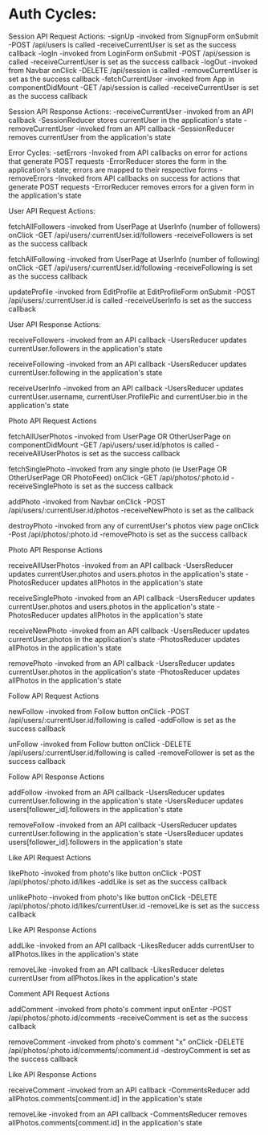 # Auth Cycles:

Session API Request Actions:
-signUp
  -invoked from SignupForm onSubmit
  -POST /api/users is called
  -receiveCurrentUser is set as the success callback
-logIn
  -invoked from LoginForm onSubmit
  -POST /api/session is called
  -receiveCurrentUser is set as the success callback
-logOut
  -invoked from Navbar onClick
  -DELETE /api/session is called
  -removeCurrentUser is set as the success callback
-fetchCurrentUser
  -invoked from App in componentDidMount
  -GET /api/session is called
  -receiveCurrentUser is set as the success callback

Session API Response Actions:
-receiveCurrentUser
  -invoked from an API callback
  -SessionReducer stores currentUser in the application's state
-removeCurrentUser
  -invoked from an API callback
  -SessionReducer removes currentUser from the application's state

Error Cycles:
-setErrors
  -Invoked from API callbacks on error for actions that generate POST requests
  -ErrorReducer stores the form in the application's state; errors are mapped to their respective forms
-removeErrors
  -Invoked from API callbacks on success for actions that generate POST requests
  -ErrorReducer removes errors for a given form in the application's state



User API Request Actions:

fetchAllFollowers
-invoked from UserPage at UserInfo (number of followers) onClick
-GET /api/users/:currentUser.id/followers
-receiveFollowers is set as the success callback

fetchAllFollowing
-invoked from UserPage at UserInfo (number of following) onClick
-GET /api/users/:currentUser.id/following
-receiveFollowing is set as the success callback

updateProfile
-invoked from EditProfile at EditProfileForm onSubmit
-POST /api/users/:currentUser.id is called
-receiveUserInfo is set as the success callback


User API Response Actions:

receiveFollowers
-invoked from an API callback
-UsersReducer updates currentUser.followers in the application's state

receiveFollowing
-invoked from an API callback
-UsersReducer updates currentUser.following in the application's state

receiveUserInfo
-invoked from an API callback
-UsersReducer updates currentUser.username, currentUser.ProfilePic and currentUser.bio in the application's state





Photo API Request Actions

fetchAllUserPhotos
-invoked from UserPage OR OtherUserPage on componentDidMount
-GET /api/users/:user.id/photos is called
-receiveAllUserPhotos is set as the success callback

fetchSinglePhoto
-invoked from any single photo (ie UserPage OR OtherUserPage OR PhotoFeed) onClick
-GET /api/photos/:photo.id
-receiveSinglePhoto is set as the success callback

addPhoto
-invoked from Navbar onClick
-POST /api/users/:currentUser.id/photos
-receiveNewPhoto is set as the callback

destroyPhoto
-invoked from any of currentUser's photos view page onClick
-Post /api/photos/:photo.id
-removePhoto is set as the success callback




Photo API Response Actions

receiveAllUserPhotos
-invoked from an API callback
-UsersReducer updates currentUser.photos and users.photos in the application's state
-PhotosReducer updates allPhotos in the application's state

receiveSinglePhoto
-invoked from an API callback
-UsersReducer updates currentUser.photos and users.photos in the application's state
-PhotosReducer updates allPhotos in the application's state

receiveNewPhoto
-invoked from an API callback
-UsersReducer updates currentUser.photos in the application's state
-PhotosReducer updates allPhotos in the application's state

removePhoto
-invoked from an API callback
-UsersReducer updates currentUser.photos in the application's state
-PhotosReducer updates allPhotos in the application's state




Follow API Request Actions

newFollow
-invoked from Follow button onClick
-POST /api/users/:currentUser.id/following is called
-addFollow is set as the success callback

unFollow
-invoked from Follow button onClick
-DELETE /api/users/:currentUser.id/following is called
-removeFollower is set as the success callback


Follow API Response Actions

addFollow
-invoked from an API callback
-UsersReducer updates currentUser.following in the application's state
-UsersReducer updates users[follower_id].followers in the application's state

removeFollow
-invoked from an API callback
-UsersReducer updates currentUser.following in the application's state
-UsersReducer updates users[follower_id].followers in the application's state



Like API Request Actions

likePhoto
-invoked from photo's like button onClick
-POST /api/photos/:photo.id/likes
-addLike is set as the success callback

unlikePhoto
-invoked from photo's like button onClick
-DELETE /api/photos/:photo.id/likes/currentUser.id
-removeLike is set as the success callback


Like API Response Actions

addLike
-invoked from an API callback
-LikesReducer adds currentUser to allPhotos.likes in the application's state

removeLike
-invoked from an API callback
-LikesReducer deletes currentUser from allPhotos.likes in the application's state



Comment API Request Actions

addComment
-invoked from photo's comment input onEnter
-POST /api/photos/:photo.id/comments
-receiveComment is set as the success callback

removeComment
-invoked from photo's comment "x" onClick
-DELETE /api/photos/:photo.id/comments/:comment.id
-destroyComment is set as the success callback


Like API Response Actions

receiveComment
-invoked from an API callback
-CommentsReducer add allPhotos.comments[comment.id] in the application's state

removeLike
-invoked from an API callback
-CommentsReducer removes allPhotos.comments[comment.id] in the application's state

